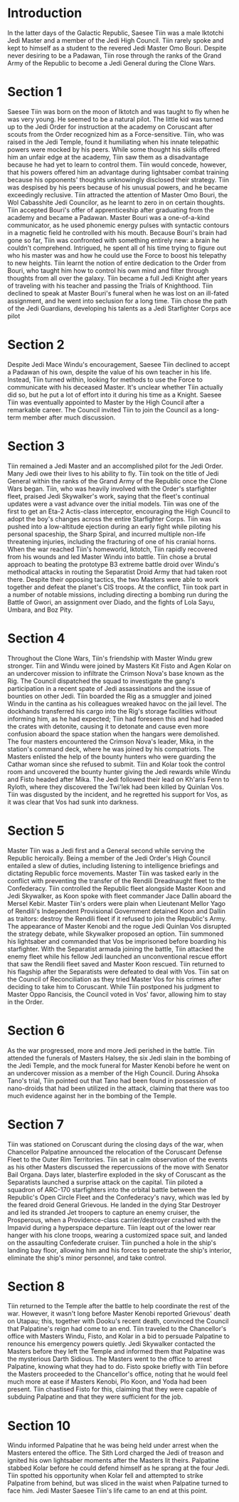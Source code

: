 # Introduction
In the latter days of the Galactic Republic, Saesee Tiin was a male Iktotchi Jedi Master and a member of the Jedi High Council.
Tiin rarely spoke and kept to himself as a student to the revered Jedi Master Omo Bouri.
Despite never desiring to be a Padawan, Tiin rose through the ranks of the Grand Army of the Republic to become a Jedi General during the Clone Wars.

# Section 1
Saesee Tiin was born on the moon of Iktotch and was taught to fly when he was very young.
He seemed to be a natural pilot.
The little kid was turned up to the Jedi Order for instruction at the academy on Coruscant after scouts from the Order recognized him as a Force-sensitive.
Tiin, who was raised in the Jedi Temple, found it humiliating when his innate telepathic powers were mocked by his peers.
While some thought his skills offered him an unfair edge at the academy, Tiin saw them as a disadvantage because he had yet to learn to control them.
Tiin would concede, however, that his powers offered him an advantage during lightsaber combat training because his opponents' thoughts unknowingly disclosed their strategy.
Tiin was despised by his peers because of his unusual powers, and he became exceedingly reclusive.
Tiin attracted the attention of Master Omo Bouri, the Wol Cabasshite Jedi Councilor, as he learnt to zero in on certain thoughts.
Tiin accepted Bouri's offer of apprenticeship after graduating from the academy and became a Padawan.
Master Bouri was a one-of-a-kind communicator, as he used phonemic energy pulses with syntactic contours in a magnetic field he controlled with his mouth.
Because Bouri's brain had gone so far, Tiin was confronted with something entirely new: a brain he couldn't comprehend.
Intrigued, he spent all of his time trying to figure out who his master was and how he could use the Force to boost his telepathy to new heights.
Tiin learnt the notion of entire dedication to the Order from Bouri, who taught him how to control his own mind and filter through thoughts from all over the galaxy.
Tiin became a full Jedi Knight after years of traveling with his teacher and passing the Trials of Knighthood.
Tiin declined to speak at Master Bouri's funeral when he was lost on an ill-fated assignment, and he went into seclusion for a long time.
Tiin chose the path of the Jedi Guardians, developing his talents as a Jedi Starfighter Corps ace pilot



# Section 2
Despite Jedi Mace Windu's encouragement, Saesee Tiin declined to accept a Padawan of his own, despite the value of his own teacher in his life.
Instead, Tiin turned within, looking for methods to use the Force to communicate with his deceased Master.
It's unclear whether Tiin actually did so, but he put a lot of effort into it during his time as a Knight.
Saesee Tiin was eventually appointed to Master by the High Council after a remarkable career.
The Council invited Tiin to join the Council as a long-term member after much discussion.



# Section 3
Tiin remained a Jedi Master and an accomplished pilot for the Jedi Order.
Many Jedi owe their lives to his ability to fly.
Tiin took on the title of Jedi General within the ranks of the Grand Army of the Republic once the Clone Wars began.
Tiin, who was heavily involved with the Order's starfighter fleet, praised Jedi Skywalker's work, saying that the fleet's continual updates were a vast advance over the initial models.
Tiin was one of the first to get an Eta-2 Actis-class interceptor, encouraging the High Council to adopt the boy's changes across the entire Starfighter Corps.
Tiin was pushed into a low-altitude ejection during an early fight while piloting his personal spaceship, the Sharp Spiral, and incurred multiple non-life threatening injuries, including the fracturing of one of his cranial horns.
When the war reached Tiin's homeworld, Iktotch, Tiin rapidly recovered from his wounds and led Master Windu into battle.
Tiin chose a brutal approach to beating the prototype B3 extreme battle droid over Windu's methodical attacks in routing the Separatist Droid Army that had taken root there.
Despite their opposing tactics, the two Masters were able to work together and defeat the planet's CIS troops.
At the conflict, Tiin took part in a number of notable missions, including directing a bombing run during the Battle of Gwori, an assignment over Diado, and the fights of Lola Sayu, Umbara, and Boz Pity.



# Section 4
Throughout the Clone Wars, Tiin's friendship with Master Windu grew stronger.
Tiin and Windu were joined by Masters Kit Fisto and Agen Kolar on an undercover mission to infiltrate the Crimson Nova's base known as the Rig.
The Council dispatched the squad to investigate the gang's participation in a recent spate of Jedi assassinations and the issue of bounties on other Jedi.
Tiin boarded the Rig as a smuggler and joined Windu in the cantina as his colleagues wreaked havoc on the jail level.
The dockhands transferred his cargo into the Rig's storage facilities without informing him, as he had expected; Tiin had foreseen this and had loaded the crates with detonite, causing it to detonate and cause even more confusion aboard the space station when the hangars were demolished.
The four masters encountered the Crimson Nova's leader, Mika, in the station's command deck, where he was joined by his compatriots.
The Masters enlisted the help of the bounty hunters who were guarding the Cathar woman since she refused to submit.
Tiin and Kolar took the control room and uncovered the bounty hunter giving the Jedi rewards while Windu and Fisto headed after Mika.
The Jedi followed their lead on Kh'aris Fenn to Ryloth, where they discovered the Twi'lek had been killed by Quinlan Vos.
Tiin was disgusted by the incident, and he regretted his support for Vos, as it was clear that Vos had sunk into darkness.



# Section 5
Master Tiin was a Jedi first and a General second while serving the Republic heroically.
Being a member of the Jedi Order's High Council entailed a slew of duties, including listening to intelligence briefings and dictating Republic force movements.
Master Tiin was tasked early in the conflict with preventing the transfer of the Rendili Dreadnaught fleet to the Confederacy.
Tiin controlled the Republic fleet alongside Master Koon and Jedi Skywalker, as Koon spoke with fleet commander Jace Dallin aboard the Mersel Kebir.
Master Tiin's orders were plain when Lieutenant Mellor Yago of Rendili's Independent Provisional Government detained Koon and Dallin as traitors: destroy the Rendili fleet if it refused to join the Republic's Army.
The appearance of Master Kenobi and the rogue Jedi Quinlan Vos disrupted the strategy debate, while Skywalker proposed an option.
Tiin summoned his lightsaber and commanded that Vos be imprisoned before boarding his starfighter.
With the Separatist armada joining the battle, Tiin attacked the enemy fleet while his fellow Jedi launched an unconventional rescue effort that saw the Rendili fleet saved and Master Koon rescued.
Tiin returned to his flagship after the Separatists were defeated to deal with Vos.
Tiin sat on the Council of Reconciliation as they tried Master Vos for his crimes after deciding to take him to Coruscant.
While Tiin postponed his judgment to Master Oppo Rancisis, the Council voted in Vos' favor, allowing him to stay in the Order.



# Section 6
As the war progressed, more and more Jedi perished in the battle.
Tiin attended the funerals of Masters Halsey, the six Jedi slain in the bombing of the Jedi Temple, and the mock funeral for Master Kenobi before he went on an undercover mission as a member of the High Council.
During Ahsoka Tano's trial, Tiin pointed out that Tano had been found in possession of nano-droids that had been utilized in the attack, claiming that there was too much evidence against her in the bombing of the Temple.



# Section 7
Tiin was stationed on Coruscant during the closing days of the war, when Chancellor Palpatine announced the relocation of the Coruscant Defense Fleet to the Outer Rim Territories.
Tiin sat in calm observation of the events as his other Masters discussed the repercussions of the move with Senator Bail Organa.
Days later, blasterfire exploded in the sky of Coruscant as the Separatists launched a surprise attack on the capital.
Tiin piloted a squadron of ARC-170 starfighters into the orbital battle between the Republic's Open Circle Fleet and the Confederacy's navy, which was led by the feared droid General Grievous.
He landed in the dying Star Destroyer and led its stranded Jet troopers to capture an enemy cruiser, the Prosperous, when a Providence-class carrier/destroyer crashed with the Impavid during a hyperspace departure.
Tiin leapt out of the lower rear hanger with his clone troops, wearing a customized space suit, and landed on the assaulting Confederate cruiser.
Tiin punched a hole in the ship's landing bay floor, allowing him and his forces to penetrate the ship's interior, eliminate the ship's minor personnel, and take control.



# Section 8
Tiin returned to the Temple after the battle to help coordinate the rest of the war.
However, it wasn't long before Master Kenobi reported Grievous' death on Utapau; this, together with Dooku's recent death, convinced the Council that Palpatine's reign had come to an end.
Tiin traveled to the Chancellor's office with Masters Windu, Fisto, and Kolar in a bid to persuade Palpatine to renounce his emergency powers quietly.
Jedi Skywalker contacted the Masters before they left the Temple and informed them that Palpatine was the mysterious Darth Sidious.
The Masters went to the office to arrest Palpatine, knowing what they had to do.
Fisto spoke briefly with Tiin before the Masters proceeded to the Chancellor's office, noting that he would feel much more at ease if Masters Kenobi, Plo Koon, and Yoda had been present.
Tiin chastised Fisto for this, claiming that they were capable of subduing Palpatine and that they were sufficient for the job.



# Section 10
Windu informed Palpatine that he was being held under arrest when the Masters entered the office.
The Sith Lord charged the Jedi of treason and ignited his own lightsaber moments after the Masters lit theirs.
Palpatine stabbed Kolar before he could defend himself as he sprang at the four Jedi.
Tiin spotted his opportunity when Kolar fell and attempted to strike Palpatine from behind, but was sliced in the waist when Palpatine turned to face him.
Jedi Master Saesee Tiin's life came to an end at this point.